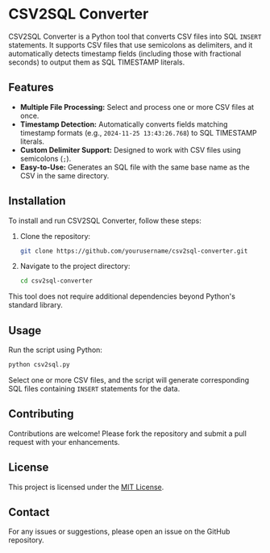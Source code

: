 # CSV2SQL Converter

CSV2SQL Converter is a Python tool that converts CSV files into SQL `INSERT` statements. It supports CSV files that use semicolons as delimiters, and it automatically detects timestamp fields (including those with fractional seconds) to output them as SQL TIMESTAMP literals.

## Features

- **Multiple File Processing:** Select and process one or more CSV files at once.
- **Timestamp Detection:** Automatically converts fields matching timestamp formats (e.g., `2024-11-25 13:43:26.768`) to SQL TIMESTAMP literals.
- **Custom Delimiter Support:** Designed to work with CSV files using semicolons (`;`).
- **Easy-to-Use:** Generates an SQL file with the same base name as the CSV in the same directory.

## Installation

To install and run CSV2SQL Converter, follow these steps:

1. Clone the repository:

   ```bash
   git clone https://github.com/yourusername/csv2sql-converter.git
   ```

2. Navigate to the project directory:

   ```bash
   cd csv2sql-converter
   ```

This tool does not require additional dependencies beyond Python's standard library.

## Usage

Run the script using Python:

```bash
python csv2sql.py
```

Select one or more CSV files, and the script will generate corresponding SQL files containing `INSERT` statements for the data.

## Contributing

Contributions are welcome! Please fork the repository and submit a pull request with your enhancements.

## License

This project is licensed under the [MIT License](LICENSE).

## Contact

For any issues or suggestions, please open an issue on the GitHub repository.

